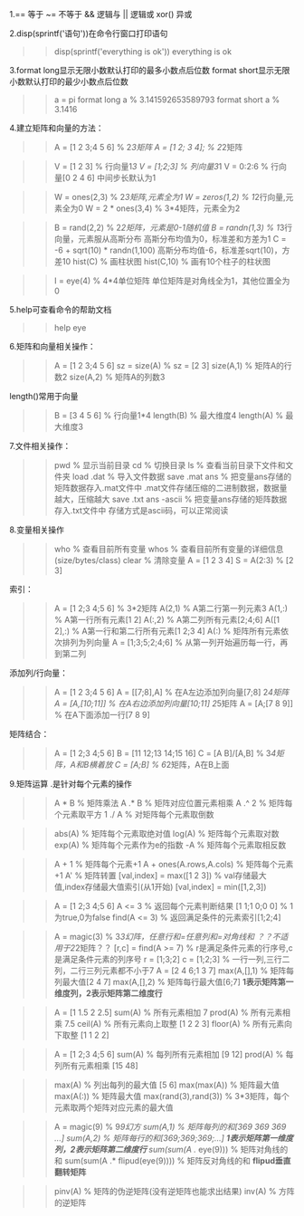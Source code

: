 1.== 等于 ~= 不等于 && 逻辑与 || 逻辑或 xor() 异或

2.disp(sprintf('语句'))在命令行窗口打印语句
>> disp(sprintf('everything is ok'))
everything is ok

3.format long显示无限小数默认打印的最多小数点后位数
format short显示无限小数默认打印的最少小数点后位数
>>a = pi
>>format long
>>a % 3.141592653589793
>> format short
>>a % 3.1416

4.建立矩阵和向量的方法：
>> A = [1 2 3;4 5 6] % 2*3矩阵
>> A = [1 2;
3 4]; % 2*2矩阵

>> V = [1 2 3] % 行向量1*3
>> V = [1;2;3] % 列向量3*1
>> V = 0:2:6 % 行向量[0 2 4 6] 中间步长默认为1

>> W = ones(2,3) % 2*3矩阵,元素全为1
>> W = zeros(1,2) % 1*2行向量,元素全为0
>> W = 2 * ones(3,4) % 3*4矩阵，元素全为2

>> B = rand(2,2) % 2*2矩阵，元素是0-1随机值
>> B = randn(1,3) % 1*3行向量，元素服从高斯分布
高斯分布均值为0，标准差和方差为1
>> C = -6 + sqrt(10) * randn(1,100)
高斯分布均值-6，标准差sqrt(10)，方差10
>> hist(C) % 画柱状图
>> hist(C,10) % 画有10个柱子的柱状图

>> I = eye(4) % 4*4单位矩阵
单位矩阵是对角线全为1，其他位置全为0

5.help可查看命令的帮助文档
>> help eye

6.矩阵和向量相关操作：
>> A = [1 2 3;4 5 6]
>> sz = size(A) % sz = [2 3]
>> size(A,1) % 矩阵A的行数2
>> size(A,2) % 矩阵A的列数3

length()常用于向量
>> B = [3 4 5 6] % 行向量1*4
>> length(B) % 最大维度4
>> length(A) % 最大维度3

7.文件相关操作：
>> pwd % 显示当前目录
>> cd % 切换目录
>> ls % 查看当前目录下文件和文件夹
>> load .dat % 导入文件数据
>> save .mat ans % 把变量ans存储的矩阵数据存入.mat文件中
.mat文件存储压缩的二进制数据，数据量越大，压缩越大
>> save .txt ans -ascii % 把变量ans存储的矩阵数据存入.txt文件中
存储方式是ascii码，可以正常阅读


8.变量相关操作
>> who % 查看目前所有变量
>> whos % 查看目前所有变量的详细信息(size/bytes/class)
>> clear % 清除变量
>> A = [1 2 3 4]
>> S = A(2:3) % [2 3]

索引：
>> A = [1 2;3 4;5 6] % 3*2矩阵
>> A(2,1) % A第二行第一列元素3
>> A(1,:) % A第一行所有元素[1 2]
>> A(:,2) % A第二列所有元素[2;4;6]
>> A([1 2],:) % A第一行和第二行所有元素[1 2;3 4]
>> A(:) % 矩阵所有元素依次排列为列向量
A = [1;3;5;2;4;6] % 从第一列开始遍历每一行，再到第二列

添加列/行向量：
>> A = [1 2 3;4 5 6]
>> A = [[7;8],A] % 在A左边添加列向量[7;8] 2*4矩阵
>> A = [A,[10;11]] % 在A右边添加列向量[10;11] 2*5矩阵
>> A = [A;[7 8 9]] % 在A下面添加一行[7 8 9]

矩阵结合：
>> A = [1 2;3 4;5 6]
>> B = [11 12;13 14;15 16]
>> C = [A B]/[A,B] % 3*4矩阵，A和B横着放
>> C = [A;B] % 6*2矩阵，A在B上面

9.矩阵运算
.是针对每个元素的操作
>> A * B % 矩阵乘法
>> A .* B % 矩阵对应位置元素相乘
>> A .^ 2 % 矩阵每个元素取平方
>> 1 ./ A % 对矩阵每个元素取倒数

>> abs(A) % 矩阵每个元素取绝对值
>> log(A) % 矩阵每个元素取对数
>> exp(A) % 矩阵每个元素作为e的指数
>> -A % 矩阵每个元素取相反数

>> A + 1 % 矩阵每个元素+1
>> A + ones(A.rows,A.cols) % 矩阵每个元素+1
>> A' % 矩阵转置
>> [val,index] = max([1 2 3]) % val存储最大值,index存储最大值索引(从1开始) 
>> [val,index] = min([1,2,3])

>> A = [1 2;3 4;5 6]
>> A <= 3 % 返回每个元素判断结果
[1 1;1 0;0 0] % 1为true,0为false
>> find(A <= 3) % 返回满足条件的元素索引[1;2;4]

>> A = magic(3) % 3*3幻阵，任意行和=任意列和=对角线和
？？不适用于2*2矩阵？？
>> [r,c] = find(A >= 7) % r是满足条件元素的行序号,c是满足条件元素的列序号
r = [1;3;2] c = [1;2;3] % 一行一列,三行二列，二行三列元素都不小于7
>> A = [2 4 6;1 3 7]
>> max(A,[],1) % 矩阵每列最大值[2 4 7]
>> max(A,[],2) % 矩阵每行最大值[6;7]
**1表示矩阵第一维度列，2表示矩阵第二维度行**

>> A = [1 1.5 2 2.5]
>> sum(A) % 所有元素相加 7
>> prod(A) % 所有元素相乘 7.5
>> ceil(A) % 所有元素向上取整 [1 2 2 3]
>> floor(A) % 所有元素向下取整 [1 1 2 2]

>> A = [1 2;3 4;5 6]
>> sum(A) % 每列所有元素相加 [9 12]
>> prod(A) % 每列所有元素相乘 [15 48]

>> max(A) % 列出每列的最大值 [5 6]
>> max(max(A)) % 矩阵最大值
>> max(A(:)) % 矩阵最大值
>> max(rand(3),rand(3)) % 3*3矩阵，每个元素取两个矩阵对应元素的最大值

>> A = magic(9) % 9*9幻方
>> sum(A,1) % 矩阵每列的和[369 369 369 ...]
>> sum(A,2) % 矩阵每行的和[369;369;369;...]
**1表示矩阵第一维度列，2表示矩阵第二维度行**
>> sum(sum(A .* eye(9))) % 矩阵对角线的和
>> sum(sum(A .* flipud(eye(9)))) % 矩阵反对角线的和
**flipud垂直翻转矩阵**

>> pinv(A) % 矩阵的伪逆矩阵(没有逆矩阵也能求出结果)
>> inv(A) % 方阵的逆矩阵

